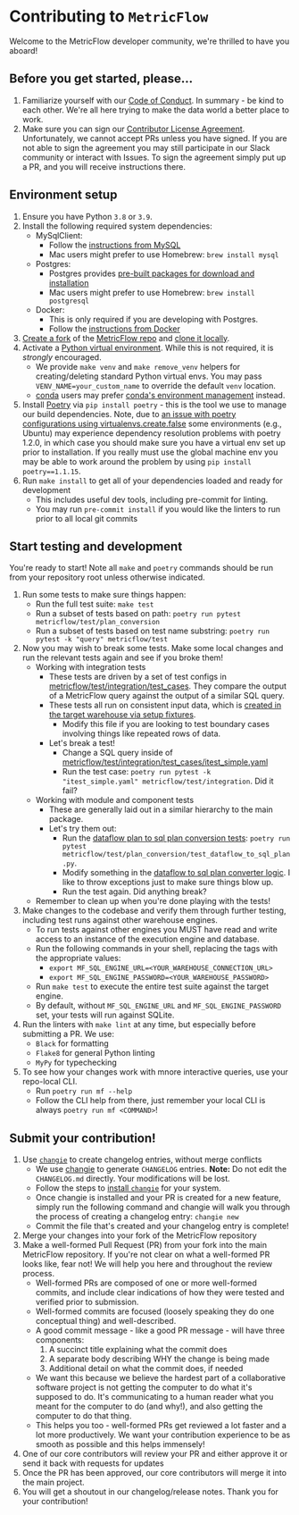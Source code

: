# Contributing to `MetricFlow`

Welcome to the MetricFlow developer community, we're thrilled to have you aboard!

## Before you get started, please...

1. Familiarize yourself with our [Code of Conduct](https://www.getdbt.com/community/code-of-conduct/#:~:text=We%20want%20everyone%20to%20have,don't%20be%20a%20jerk.). In summary - be kind to each other. We're all here trying to make the data world a better place to work.
2. Make sure you can sign our [Contributor License Agreement](https://docs.getdbt.com/community/resources/contributor-license-agreements). Unfortunately, we cannot accept PRs unless you have signed. If you are not able to sign the agreement you may still participate in our Slack community or interact with Issues. To sign the agreement simply put up a PR, and you will receive instructions there.

## Environment setup

1. Ensure you have Python `3.8` or `3.9`.
2. Install the following required system dependencies:
    - MySqlClient:
        - Follow the [instructions from MySQL](https://dev.mysql.com/doc/mysql-getting-started/en/)
        - Mac users might prefer to use Homebrew: `brew install mysql`
    - Postgres:
        - Postgres provides [pre-built packages for download and installation](https://www.postgresql.org/download/)
        - Mac users might prefer to use Homebrew: `brew install postgresql`
    - Docker:
        - This is only required if you are developing with Postgres.
        - Follow the [instructions from Docker](https://docs.docker.com/get-docker/)
3. [Create a fork](https://docs.github.com/en/get-started/quickstart/fork-a-repo) of the [MetricFlow repo](https://github.com/dbt-labs/metricflow) and [clone it locally](https://docs.github.com/en/repositories/creating-and-managing-repositories/cloning-a-repository).
4. Activate a [Python virtual environment](https://docs.python.org/3/library/venv.html). While this is not required, it is *strongly* encouraged.
    - We provide `make venv` and `make remove_venv` helpers for creating/deleting standard Python virtual envs. You may pass `VENV_NAME=your_custom_name` to override the default `venv` location.
    - [conda](https://docs.conda.io/en/latest/) users may prefer [conda's environment management](https://docs.conda.io/projects/conda/en/latest/user-guide/tasks/manage-environments.html) instead.
5. Install [Poetry](https://python-poetry.org/docs/) via `pip install poetry` - this is the tool we use to manage our build dependencies. Note, due to [an issue with poetry configurations using virtualenvs.create.false](https://github.com/python-poetry/poetry/issues/6459) some environments (e.g., Ubuntu) may experience dependency resolution problems with poetry 1.2.0, in which case you should make sure you have a virtual env set up prior to installation. If you really must use the global machine env you may be able to work around the problem by using `pip install poetry==1.1.15`.
6. Run `make install` to get all of your dependencies loaded and ready for development
    - This includes useful dev tools, including pre-commit for linting.
    - You may run `pre-commit install` if you would like the linters to run prior to all local git commits

## Start testing and development

You're ready to start! Note all `make` and `poetry` commands should be run from your repository root unless otherwise indicated.

1. Run some tests to make sure things happen:
    - Run the full test suite: `make test`
    - Run a subset of tests based on path: `poetry run pytest metricflow/test/plan_conversion`
    - Run a subset of tests based on test name substring: `poetry run pytest -k "query" metricflow/test`
2. Now you may wish to break some tests. Make some local changes and run the relevant tests again and see if you broke them!
    - Working with integration tests
        - These tests are driven by a set of test configs in [metricflow/test/integration/test_cases](metricflow/test/integration/test_cases/). They compare the output of a MetricFlow query against the output of a similar SQL query.
        - These tests all run on consistent input data, which is [created in the target warehouse via setup fixtures](metricflow/test/fixtures/table_fixtures.py).
            - Modify this file if you are looking to test boundary cases involving things like repeated rows of data.
        - Let's break a test!
            - Change a SQL query inside of [metricflow/test/integration/test_cases/itest_simple.yaml](metricflow/test/integration/test_cases/itest_simple.yaml)
            - Run the test case: `poetry run pytest -k "itest_simple.yaml" metricflow/test/integration`. Did it fail?
    - Working with module and component tests
        - These are generally laid out in a similar hierarchy to the main package.
        - Let's try them out:
            - Run the [dataflow plan to sql plan conversion tests](metricflow/test/plan_conversion/test_dataflow_to_sql_plan.py): `poetry run pytest metricflow/test/plan_conversion/test_dataflow_to_sql_plan.py`.
            - Modify something in the [dataflow to sql plan converter logic](metricflow/plan_conversion/dataflow_to_sql.py). I like to throw exceptions just to make sure things blow up.
            - Run the test again. Did anything break?
    - Remember to clean up when you're done playing with the tests!
3. Make changes to the codebase and verify them through further testing, including test runs against other warehouse engines.
    - To run tests against other engines you MUST have read and write access to an instance of the execution engine and database.
    - Run the following commands in your shell, replacing the tags with the appropriate values:
        - `export MF_SQL_ENGINE_URL=<YOUR_WAREHOUSE_CONNECTION_URL>`
        - `export MF_SQL_ENGINE_PASSWORD=<YOUR_WAREHOUSE_PASSWORD>`
    - Run `make test` to execute the entire test suite against the target engine.
    - By default, without `MF_SQL_ENGINE_URL` and `MF_SQL_ENGINE_PASSWORD` set, your tests will run against SQLite.
4. Run the linters with `make lint` at any time, but especially before submitting a PR. We use:
    - `Black` for formatting
    - `Flake8` for general Python linting
    - `MyPy` for typechecking
5. To see how your changes work with mnore interactive queries, use your repo-local CLI.
    - Run `poetry run mf --help`
    - Follow the CLI help from there, just remember your local CLI is always `poetry run mf <COMMAND>`!

## Submit your contribution!

1. Use [`changie`](https://changie.dev/) to create changelog entries, without merge conflicts
    - We use [changie](https://changie.dev) to generate `CHANGELOG` entries. **Note:** Do not edit the `CHANGELOG.md` directly. Your modifications will be lost.
    - Follow the steps to [install `changie`](https://changie.dev/guide/installation/) for your system.
    - Once changie is installed and your PR is created for a new feature, simply run the following command and changie will walk you through the process of creating a changelog entry: `changie new` 
    - Commit the file that's created and your changelog entry is complete!
2. Merge your changes into your fork of the MetricFlow repository
3. Make a well-formed Pull Request (PR) from your fork into the main MetricFlow repository. If you're not clear on what a well-formed PR looks like, fear not! We will help you here and throughout the review process.
    - Well-formed PRs are composed of one or more well-formed commits, and include clear indications of how they were tested and verified prior to submission.
    - Well-formed commits are focused (loosely speaking they do one conceptual thing) and well-described.
    - A good commit message - like a good PR message - will have three components:
        1. A succinct title explaining what the commit does
        2. A separate body describing WHY the change is being made
        3. Additional detail on what the commit does, if needed
    - We want this because we believe the hardest part of a collaborative software project is not getting the computer to do what it's supposed to do. It's communicating to a human reader what you meant for the computer to do (and why!), and also getting the computer to do that thing.
    - This helps you too - well-formed PRs get reviewed a lot faster and a lot more productively. We want your contribution experience to be as smooth as possible and this helps immensely!
4. One of our core contributors will review your PR and either approve it or send it back with requests for updates
5. Once the PR has been approved, our core contributors will merge it into the main project.
6. You will get a shoutout in our changelog/release notes. Thank you for your contribution!
